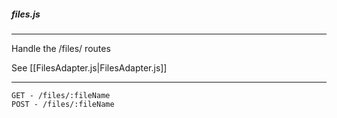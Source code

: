 ##### files.js

---

Handle the /files/ routes

See [[FilesAdapter.js|FilesAdapter.js]]

---

```
GET - /files/:fileName
POST - /files/:fileName
```
